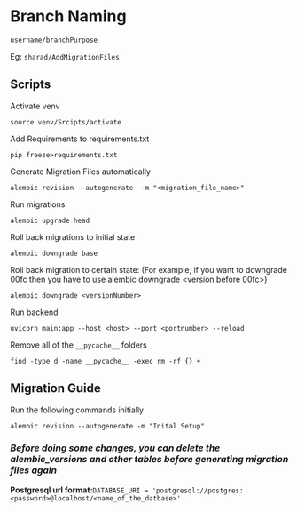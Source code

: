 # Branch Naming

`username/branchPurpose`

Eg:
`sharad/AddMigrationFiles`

## Scripts

Activate venv

```shell
source venv/Srcipts/activate
```

Add Requirements to requirements.txt

```shell
pip freeze>requirements.txt
```

Generate Migration Files automatically

```shell
alembic revision --autogenerate  -m "<migration_file_name>"
```

Run migrations

```shell
alembic upgrade head
```

Roll back migrations to initial state

```shell
alembic downgrade base
```

Roll back migration to certain state: (For example, if you want to downgrade 00fc then you have to use alembic downgrade <version before 00fc>)

```shell
alembic downgrade <versionNumber>
```

Run backend

```shell
uvicorn main:app --host <host> --port <portnumber> --reload
```

Remove all of the `__pycache__` folders

```shell
find -type d -name __pycache__ -exec rm -rf {} +
```

## Migration Guide

Run the following commands initially

```shell
alembic revision --autogenerate -m "Inital Setup"
```

### *Before doing some changes, you can delete the alembic_versions and other tables before generating migration files again*

**Postgresql url format:**`DATABASE_URI = 'postgresql://postgres:<password>@localhost/<name_of_the_datbase>'`
